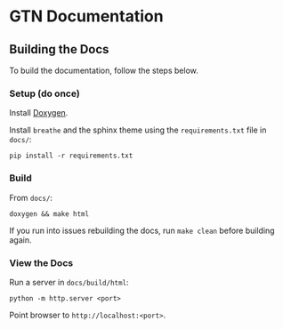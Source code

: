 # GTN Documentation

## Building the Docs

To build the documentation, follow the steps below.

### Setup (do once)

Install [Doxygen](http://www.doxygen.nl/manual/install.html).

Install `breathe` and the sphinx theme using the `requirements.txt` file in `docs/`:

```
pip install -r requirements.txt
```

### Build

From `docs/`:

```
doxygen && make html
```

If you run into issues rebuilding the docs, run `make clean` before building again.

### View the Docs

Run a server in `docs/build/html`:

```
python -m http.server <port>
```

Point browser to `http://localhost:<port>`.
